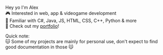 Hey yo I'm Alex  
🎮 Interested in web, app & videogame development  
🧐 Familiar with C#, Java, JS, HTML, CSS, C++, Python & more  
🦖 Check out my [portfolio](https://botpa.vercel.app/)!

Quick note:  
😽 Some of my projects are mainly for personal use, don't expect to find good documentation in those 😽

